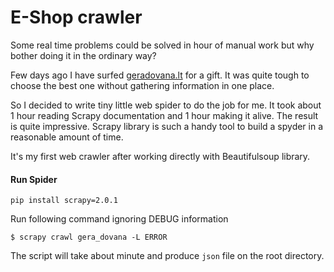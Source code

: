 # E-Shop crawler

Some real time problems could be solved in hour of manual work but why bother doing it in the ordinary way?

Few days ago I have surfed [geradovana.lt](https://www.geradovana.lt) for a gift. It was quite tough to choose the best one without gathering information in one place.

So I decided to write tiny little web spider to do the job for me. It took about 1 hour reading Scrapy documentation and 1 hour making it alive. The result is quite impressive. Scrapy library is such a handy tool to build a spyder in a reasonable amount of time.

It's my first web crawler after working directly with Beautifulsoup library.

#### Run Spider

```
pip install scrapy=2.0.1
```

Run following command ignoring DEBUG information
```
$ scrapy crawl gera_dovana -L ERROR
```

The script will take about minute and  produce `json` file on the root directory.
